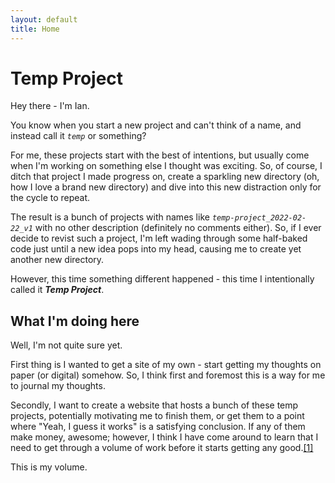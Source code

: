 ```yaml
---
layout: default
title: Home
---
```

# Temp Project

Hey there - I'm Ian. 

You know when you start a new project and can't think of a name, and instead call it *`temp`* or something? 

For me, these projects start with the best of intentions, but usually come when I'm working on something else I thought was exciting. So, of course, I ditch that project I made progress on, create a sparkling new directory (oh, how I love a brand new directory) and dive into this new distraction only for the cycle to repeat.

The result is a bunch of projects with names like *`temp-project_2022-02-22_v1`* with no other description (definitely no comments either). So, if I ever decide to revist such a project, I'm left wading through some half-baked code just until a new idea pops into my head, causing me to create yet another new directory. 

However, this time something different happened - this time I intentionally called it *__Temp Project__*.

## What I'm doing here

Well, I'm not quite sure yet. 

First thing is I wanted to get a site of my own - start getting my thoughts on paper (or digital) somehow. So, I think first and foremost this is a way for me to journal my thoughts. 

Secondly, I want to create a website that hosts a bunch of these temp projects, potentially motivating me to finish them, or get them to a point where "Yeah, I guess it works" is a satisfying conclusion. If any of them make money, awesome; however, I think I have come around to learn that I need to get through a volume of work before it starts getting any good.[[1]](https://vimeo.com/85040589)

This is my volume. 
